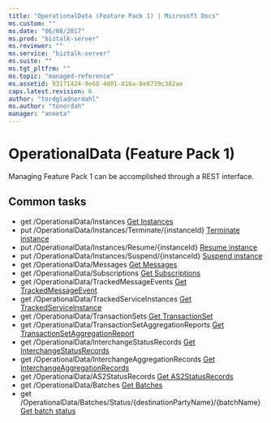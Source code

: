 ```yaml
---
title: "OperationalData (Feature Pack 1) | Microsoft Docs"
ms.custom: ""
ms.date: "06/08/2017"
ms.prod: "biztalk-server"
ms.reviewer: ""
ms.service: "biztalk-server"
ms.suite: ""
ms.tgt_pltfrm: ""
ms.topic: "managed-reference"
ms.assetid: 93171424-9e68-4d01-816a-8e8739c382ae
caps.latest.revision: 6
author: "tordgladnordahl"
ms.author: "tonordah"
manager: "anneta"
---
```

# OperationalData (Feature Pack 1)
Managing Feature Pack 1 can be accomplished through a REST interface.  

Common tasks
---

- get  /OperationalData/Instances [Get Instances](../feature-pack-1/get-instances.md)
- put  /OperationalData/Instances/Terminate/{instanceId} [Terminate instance](../feature-pack-1/terminate-instance.md)
- put  /OperationalData/Instances/Resume/{instanceId} [Resume instance](../feature-pack-1/resume-instance.md)
- put  /OperationalData/Instances/Suspend/{instanceId} [Suspend instance](../feature-pack-1/suspend-instance.md)
- get  /OperationalData/Messages [Get Messages](../feature-pack-1/get-messages.md)
- get  /OperationalData/Subscriptions [Get Subscriptions](../feature-pack-1/get-subscriptions.md)
- get  /OperationalData/TrackedMessageEvents [Get TrackedMessageEvent](../feature-pack-1/get-trackedmessageevent.md)
- get  /OperationalData/TrackedServiceInstances [Get TrackedServiceInstance](../feature-pack-1/get-trackedserviceinstance.md)
- get  /OperationalData/TransactionSets [Get TransactionSet](../feature-pack-1/get-transactionset.md)
- get  /OperationalData/TransactionSetAggregationReports [Get TransactionSetAggregationReport](../feature-pack-1/get-transactionsetaggregationreport.md)
- get  /OperationalData/InterchangeStatusRecords [Get InterchangeStatusRecords](../feature-pack-1/get-interchangestatusrecords.md)
- get  /OperationalData/InterchangeAggregationRecords [Get InterchangeAggregationRecords](../feature-pack-1/get-interchangeaggregationrecords.md)
- get  /OperationalData/AS2StatusRecords [Get AS2StatusRecords](../feature-pack-1/get-as2statusrecords.md)
- get  /OperationalData/Batches [Get Batches](../feature-pack-1/get-batches.md)
- get  /OperationalData/Batches/Status/{destinationPartyName}/{batchName} [Get batch status](../feature-pack-1/get-batch-status.md)
